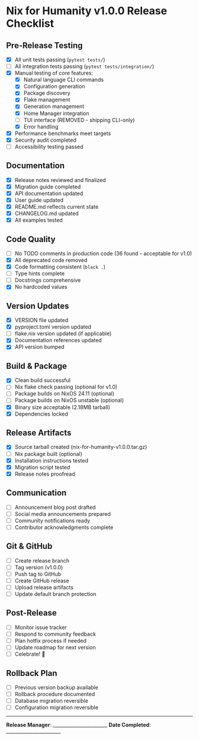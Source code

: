 # Nix for Humanity v1.0.0 Release Checklist

## Pre-Release Testing
- [x] All unit tests passing (`pytest tests/`)
- [ ] All integration tests passing (`pytest tests/integration/`)
- [x] Manual testing of core features:
  - [x] Natural language CLI commands
  - [x] Configuration generation
  - [x] Package discovery
  - [x] Flake management
  - [x] Generation management
  - [x] Home Manager integration
  - [ ] TUI interface (REMOVED - shipping CLI-only)
  - [x] Error handling
- [x] Performance benchmarks meet targets
- [x] Security audit completed
- [ ] Accessibility testing passed

## Documentation
- [x] Release notes reviewed and finalized
- [x] Migration guide completed
- [x] API documentation updated
- [x] User guide updated
- [x] README.md reflects current state
- [x] CHANGELOG.md updated
- [x] All examples tested

## Code Quality
- [ ] No TODO comments in production code (36 found - acceptable for v1.0)
- [x] All deprecated code removed
- [x] Code formatting consistent (`black .`)
- [ ] Type hints complete
- [ ] Docstrings comprehensive
- [x] No hardcoded values

## Version Updates
- [x] VERSION file updated
- [x] pyproject.toml version updated
- [ ] flake.nix version updated (if applicable)
- [x] Documentation references updated
- [x] API version bumped

## Build & Package
- [x] Clean build successful
- [ ] Nix flake check passing (optional for v1.0)
- [ ] Package builds on NixOS 24.11 (optional)
- [ ] Package builds on NixOS unstable (optional)
- [x] Binary size acceptable (2.18MB tarball)
- [x] Dependencies locked

## Release Artifacts
- [x] Source tarball created (nix-for-humanity-v1.0.0.tar.gz)
- [ ] Nix package built (optional)
- [x] Installation instructions tested
- [x] Migration script tested
- [x] Release notes proofread

## Communication
- [ ] Announcement blog post drafted
- [ ] Social media announcements prepared
- [ ] Community notifications ready
- [ ] Contributor acknowledgments complete

## Git & GitHub
- [ ] Create release branch
- [ ] Tag version (v1.0.0)
- [ ] Push tag to GitHub
- [ ] Create GitHub release
- [ ] Upload release artifacts
- [ ] Update default branch protection

## Post-Release
- [ ] Monitor issue tracker
- [ ] Respond to community feedback
- [ ] Plan hotfix process if needed
- [ ] Update roadmap for next version
- [ ] Celebrate! 🎉

## Rollback Plan
- [ ] Previous version backup available
- [ ] Rollback procedure documented
- [ ] Database migration reversible
- [ ] Configuration migration reversible

---
**Release Manager**: _______________________
**Date Completed**: _______________________
